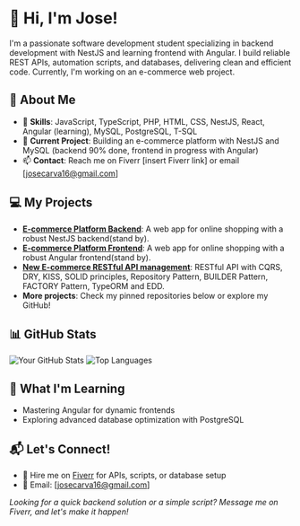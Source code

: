 # 👋 Hi, I'm Jose!

I'm a passionate software development student specializing in backend development with NestJS and learning frontend with Angular. I build reliable REST APIs, automation scripts, and databases, delivering clean and efficient code. Currently, I'm working on an e-commerce web project.

## 🚀 About Me
- 🔧 **Skills**: JavaScript, TypeScript, PHP, HTML, CSS, NestJS, React, Angular (learning), MySQL, PostgreSQL, T-SQL
- 🌟 **Current Project**: Building an e-commerce platform with NestJS and MySQL (backend 90% done, frontend in progress with Angular)
- 📫 **Contact**: Reach me on Fiverr [insert Fiverr link] or email [josecarva16@gmail.com]

## 💻 My Projects
- **[E-commerce Platform Backend](https://github.com/XstremiscX/TechnovaBackend.git)**: A web app for online shopping with a robust NestJS backend(stand by).
- **[E-commerce Platform Frontend](https://github.com/XstremiscX/TechnovaFrontend.git)**: A web app for online shopping with a robust Angular frontend(stand by).
- **[New E-commerce RESTful API management](https://github.com/XstremiscX/technova-api-managment)**: RESTful API with CQRS, DRY, KISS, SOLID principles, Repository Pattern, BUILDER Pattern, FACTORY Pattern, TypeORM and EDD.
- **More projects**: Check my pinned repositories below or explore my GitHub!

## 📊 GitHub Stats
![Your GitHub Stats](https://github-readme-stats.vercel.app/api?username=XstremiscX&show_icons=true&theme=radical&hide_border=true)
![Top Languages](https://github-readme-stats.vercel.app/api/top-langs/?username=XstremiscX&layout=compact&theme=radical&hide_border=true)

## 🌱 What I'm Learning
- Mastering Angular for dynamic frontends
- Exploring advanced database optimization with PostgreSQL

## 📬 Let's Connect!
- 💼 Hire me on [Fiverr](https://www.fiverr.com/users/jose_gallego_ca) for APIs, scripts, or database setup
- 📧 Email: [josecarva16@gmail.com]

*Looking for a quick backend solution or a simple script? Message me on Fiverr, and let's make it happen!*
